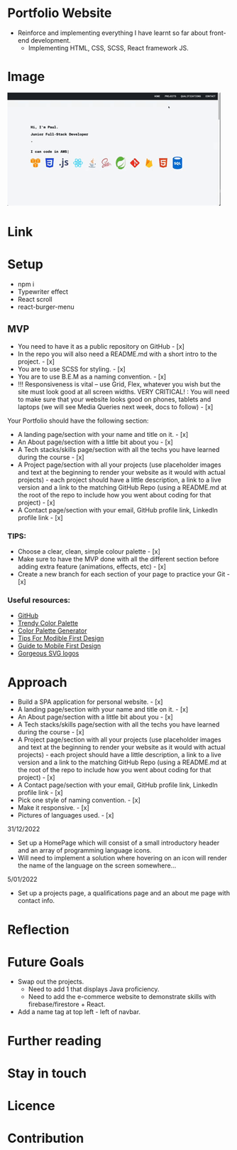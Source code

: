 # Portfolio Website

- Reinforce and implementing everything I have learnt so far about front-end development.
  - Implementing HTML, CSS, SCSS, React framework JS.

# Image

![Alt Text](./project-demo.gif)

# Link

# Setup

- npm i
- Typewriter effect
- React scroll
- react-burger-menu

## MVP

- You need to have it as a public repository on GitHub - [x]
- In the repo you will also need a README.md with a short intro to the project. - [x]
- You are to use SCSS for styling. - [x]
- You are to use B.E.M as a naming convention. - [x]
- !!! Responsiveness is vital – use Grid, Flex, whatever you wish but the site must look good at all screen widths.
  VERY CRITICAL! : You will need to make sure that your website looks good on phones, tablets and laptops (we will see Media Queries next week, docs to follow) - [x]

Your Portfolio should have the following section:

- A landing page/section with your name and title on it. - [x]
- An About page/section with a little bit about you - [x]
- A Tech stacks/skills page/section with all the techs you have learned during the course - [x]
- A Project page/section with all your projects (use placeholder images and text at the beginning to render your website as it would with actual projects) - each project should have a little description, a link to a live version and a link to the matching GitHub Repo (using a README.md at the root of the repo to include how you went about coding for that project) - [x]
- A Contact page/section with your email, GitHub profile link, LinkedIn profile link - [x]

### TIPS:

- Choose a clear, clean, simple colour palette - [x]
- Make sure to have the MVP done with all the different section before adding extra feature (animations, effects, etc) - [x]
- Create a new branch for each section of your page to practice your Git - [x]

### Useful resources:

- [GitHub](https://pages.github.com/)
- [Trendy Color Palette](https://colorhunt.co/palettes/popular)
- [Color Palette Generator](https://coolors.co/generate)
- [Tips For Modible First Design](https://www.invisionapp.com/inside-design/mobile-first-design/)
- [Guide to Mobile First Design](https://css-tricks.com/how-to-develop-and-test-a-mobile-first-design-in-2021/)
- [Gorgeous SVG logos](https://www.vectorlogo.zone/)

# Approach

- Build a SPA application for personal website. - [x]
- A landing page/section with your name and title on it. - [x]
- An About page/section with a little bit about you - [x]
- A Tech stacks/skills page/section with all the techs you have learned during the course - [x]
- A Project page/section with all your projects (use placeholder images and text at the beginning to render your website as it would with actual projects) - each project should have a little description, a link to a live version and a link to the matching GitHub Repo (using a README.md at the root of the repo to include how you went about coding for that project) - [x]
- A Contact page/section with your email, GitHub profile link, LinkedIn profile link - [x]
- Pick one style of naming convention. - [x]
- Make it responsive. - [x]
- Pictures of languages used. - [x]

31/12/2022

- Set up a HomePage which will consist of a small introductory header and an array of programming language icons.
- Will need to implement a solution where hovering on an icon will render the name of the language on the screen somewhere...

5/01/2022

- Set up a projects page, a qualifications page and an about me page with contact info.

# Reflection

# Future Goals

- Swap out the projects.
  - Need to add 1 that displays Java proficiency.
  - Need to add the e-commerce website to demonstrate skills with firebase/firestore + React.
- Add a name tag at top left - left of navbar.

# Further reading

# Stay in touch

# Licence

# Contribution
